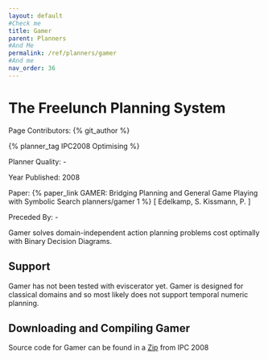 ```yaml
---
layout: default
#Check me
title: Gamer
parent: Planners
#And Me
permalink: /ref/planners/gamer
#And me
nav_order: 36
---
```

# The Freelunch Planning System

Page Contributors: {% git_author %}

{% planner_tag IPC2008 Optimising %}

Planner Quality: -

Year Published: 2008

Paper: {% paper_link GAMER: Bridging Planning and General Game Playing with Symbolic Search planners/gamer 1 %} [ Edelkamp, S. Kissmann, P. ]

Preceded By: -

Gamer solves domain-independent action planning problems cost optimally with Binary Decision Diagrams.

## Support

Gamer has not been tested with eviscerator yet. Gamer is designed for classical domains and so most likely does not support temporal numeric planning.

## Downloading and Compiling Gamer

Source code for Gamer can be found in a [Zip](http://icaps-conference.org/ipc2008/deterministic/data/planners/seq-opt-gamer.tar.bz2) from IPC 2008

